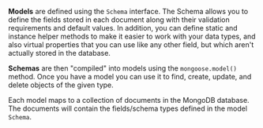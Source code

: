 **Models** are defined using the `Schema` interface. The Schema allows you to define the fields stored in each document along with their validation requirements and default values. In addition, you can define static and instance helper methods to make it easier to work with your data types, and also virtual properties that you can use like any other field, but which aren't actually stored in the database.

**Schemas** are then "compiled" into models using the `mongoose.model()` method. Once you have a model you can use it to find, create, update, and delete objects of the given type.

Each model maps to a collection of documents in the MongoDB database. The documents will contain the fields/schema types defined in the model `Schema`.
